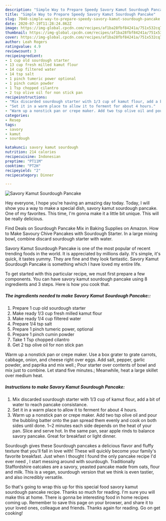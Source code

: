 ```yaml
---
description: "Simple Way to Prepare Speedy Savory Kamut Sourdough Pancake"
title: "Simple Way to Prepare Speedy Savory Kamut Sourdough Pancake"
slug: 7040-simple-way-to-prepare-speedy-savory-kamut-sourdough-pancake
date: 2020-07-19T11:28:24.862Z
image: https://img-global.cpcdn.com/recipes/af1ba28fbf84241a/751x532cq70/savory-kamut-sourdough-pancake-recipe-main-photo.jpg
thumbnail: https://img-global.cpcdn.com/recipes/af1ba28fbf84241a/751x532cq70/savory-kamut-sourdough-pancake-recipe-main-photo.jpg
cover: https://img-global.cpcdn.com/recipes/af1ba28fbf84241a/751x532cq70/savory-kamut-sourdough-pancake-recipe-main-photo.jpg
author: Leah Rogers
ratingvalue: 4.9
reviewcount: 3
recipeingredient:
- 1 cup old sourdough starter
- 13 cup fresh milled kamut flour
- 14 cup filtered water
- 14 tsp salt
- 1 pinch tumeric power optional
- 1 pinch cumin powder
- 1 Tsp chopped cilantro
- 2 tsp olive oil for non stick pan
recipeinstructions:
- "Mix discarded sourdough starter with 1/3 cup of kamut flour, add a bit of water to reach pancake consistance."
- "Set it in a warm place to allow it to ferment for about 4 hours."
- "Warm up a nonstick pan or crepe maker. Add two tsp olive oil and pour the bubbling batter onto the pan spread them evenly and cook on both sides until done. 1~2 minutes each side depends on the heat of your pan. Slice and serve hot. In the same pan, sear apple rinds to balance savory pancake. Great for breakfast or light dinner."
categories:
- Resep
tags:
- savory
- kamut
- sourdough

katakunci: savory kamut sourdough
nutrition: 214 calories
recipecuisine: Indonesian
preptime: "PT11M"
cooktime: "PT2H"
recipeyield: "2"
recipecategory: Dinner

---
```



![Savory Kamut Sourdough Pancake](https://img-global.cpcdn.com/recipes/af1ba28fbf84241a/751x532cq70/savory-kamut-sourdough-pancake-recipe-main-photo.jpg)

Hey everyone, I hope you're having an amazing day today. Today, I will show you a way to make a special dish, savory kamut sourdough pancake. One of my favorites. This time, I'm gonna make it a little bit unique. This will be really delicious.

Find Deals on Sourdough Pancake Mix in Baking Supplies on Amazon. How to Make Savoury Chive Pancakes with Sourdough Starter. In a large mixing bowl, combine discard sourdough starter with water.

Savory Kamut Sourdough Pancake is one of the most popular of recent trending foods in the world. It is appreciated by millions daily. It's simple, it's quick, it tastes yummy. They are fine and they look fantastic. Savory Kamut Sourdough Pancake is something which I have loved my entire life.


To get started with this particular recipe, we must first prepare a few components. You can have savory kamut sourdough pancake using 8 ingredients and 3 steps. Here is how you cook that.

##### The ingredients needed to make Savory Kamut Sourdough Pancake::

1. Prepare 1 cup old sourdough starter
1. Make ready 1/3 cup fresh milled kamut flour
1. Make ready 1/4 cup filtered water
1. Prepare 1/4 tsp salt
1. Prepare 1 pinch tumeric power, optional
1. Prepare 1 pinch cumin powder
1. Take 1 Tsp chopped cilantro
1. Get 2 tsp olive oil for non stick pan


Warm up a nonstick pan or crepe maker. Use a box grater to grate carrots, cabbage, onion, and cheese right over eggs. Add salt, pepper, garlic powder, and paprika and mix well.; Pour starter over contents of bowl and mix just to combine. Let stand five minutes.; Meanwhile, heat a large skillet over medium heat. 

##### Instructions to make Savory Kamut Sourdough Pancake:

1. Mix discarded sourdough starter with 1/3 cup of kamut flour, add a bit of water to reach pancake consistance.
1. Set it in a warm place to allow it to ferment for about 4 hours.
1. Warm up a nonstick pan or crepe maker. Add two tsp olive oil and pour the bubbling batter onto the pan spread them evenly and cook on both sides until done. 1~2 minutes each side depends on the heat of your pan. Slice and serve hot. In the same pan, sear apple rinds to balance savory pancake. Great for breakfast or light dinner.


Sourdough gives these Sourdough pancakes a delicious flavor and fluffy texture that you&#39;ll fall in love with! These will quickly become your family&#39;s favorite breakfast. Just when I thought I found the only pancake recipe I&#39;d ever need , I start messing around with sourdough. Traditionally Staffordshire oatcakes are a savory, yeasted pancake made from oats, flour and milk. This is a vegan, sourdough version that we think is even tastier, and also incredibly versatile. 

So that's going to wrap this up for this special food savory kamut sourdough pancake recipe. Thanks so much for reading. I'm sure you will make this at home. There is gonna be interesting food in home recipes coming up. Remember to save this page on your browser, and share it to your loved ones, colleague and friends. Thanks again for reading. Go on get cooking!
